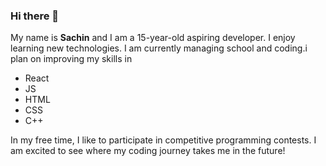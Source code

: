 ### Hi there 👋


My name is **Sachin** and I am a 15-year-old aspiring developer. I enjoy learning new technologies. I am currently managing school and coding.i plan on improving my skills in 
* React 
* JS
* HTML 
* CSS  
* C++

In my free time, I like to participate in competitive programming contests. I am excited to see where my coding journey takes me in the future!
